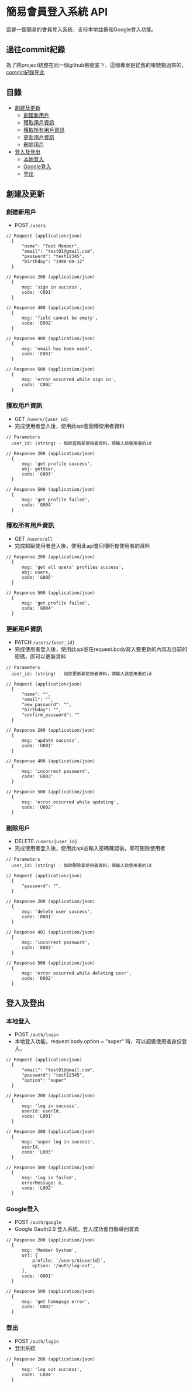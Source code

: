 # 簡易會員登入系統 API

這是一個簡易的會員登入系統，支持本地註冊和Google登入功能。

## 過往commit紀錄
為了將project統整在同一個github帳號底下，這個專案是從舊的帳號搬過來的，[commit紀錄見此](https://github.com/nana-yang-hy/Authentication_System)

## 目錄

- [創建及更新](#創建及更新)
  - [創建新用戶](#創建新用戶)
  - [獲取用戶資訊](#獲取用戶資訊)
  - [獲取所有用戶資訊](#獲取所有用戶資訊)
  - [更新用戶資訊](#更新用戶資訊)
  - [刪除用戶](#刪除用戶)
- [登入及登出](#登入及登出)
  - [本地登入](#本地登入)
  - [Google登入](#Google登入)
  - [登出](#登出)

## 創建及更新

### 創建新用戶
- POST `/users`

```
// Request (application/json)
  {
      "name": "Test Member",
      "email": "test01@gmail.com",
      "password": "test12345",
      "birthday": "1998-09-12"
  }

// Response 200 (application/json)
  {
      msg: 'sign in success',
      code: 'C001'
  }

// Response 400 (application/json)
  {
      msg: 'field cannot be empty',
      code: 'E002'
  }

// Response 400 (application/json)
  {
      msg: 'email has been used',
      code: 'E001'
  }

// Response 500 (application/json)
  {
      msg: 'error occurred while sign in',
      code: 'C002'
  }
```
### 獲取用戶資訊
- GET `/users/{user_id}`
- 完成使用者登入後，使用此api會回傳使用者資料
```
// Parameters
  user_id: (string) - 如欲查詢某使用者資料，請輸入該使用者的id

// Response 200 (application/json)
  {
      msg: 'get profile success',
      obj: getUser,
      code: 'G003'
  }
        
// Response 500 (application/json)
  {
      msg: 'get profile failed',
      code: 'G004'
  }
```

### 獲取所有用戶資訊
- GET `/users/all`
- 完成超級使用者登入後，使用此api會回傳所有使用者的資料
```
// Response 200 (application/json)
  {
      msg: 'get all users' profiles success',
      obj: users,
      code: 'G005'
  }
        
// Response 500 (application/json)
  {
      msg: 'get profile failed',
      code: 'G004'
  }
```
### 更新用戶資訊
- PATCH `/users/{user_id}`
- 完成使用者登入後，使用此api並在request.body寫入要更新的內容及目前的密碼，即可以更新資料
```
// Parameters
  user_id: (string) - 如欲更新某使用者資料，請輸入該使用者的id

// Request (application/json) 
  {
      "name": "",
      "email": "",
      "new_password": "",
      "birthday": "",
      "confirm_password": ""
  }

// Response 200 (application/json)
  {
      msg: 'update success',
      code: 'U001'
  }
        
// Response 400 (application/json)
  {
      msg: 'incorrect password',
      code: 'E003'
  } 
        
// Response 500 (application/json)
  {
      msg: 'error occurred while updating',
      code: 'U002'
  }
```

### 刪除用戶
- DELETE `/users/{user_id}`
- 完成使用者登入後，使用此api並輸入密碼確認後，即可刪除使用者
```
// Parameters
  user_id: (string) - 如欲刪除某使用者資料，請輸入該使用者的id
    
// Request (application/json) 
  {
      "password": "",
  }

// Response 200 (application/json)
  {
      msg: 'delete user success',
      code: 'D001'
  }
        
// Response 401 (application/json)
  {
      msg: 'incorrect password',
      code: 'E003'
  } 
        
// Response 500 (application/json)
  {
      msg: 'error occurred while deleting user',
      code: 'D002'
  }
```

## 登入及登出
### 本地登入
- POST `/auth/login`
- 本地登入功能，request.body.option = "super" 時，可以超級使用者身份登入。
```
// Request (application/json)
  {
      "email": "test01@gmail.com",
      "password": "test12345",
      "option": "super"
  }

// Response 200 (application/json)
  {
      msg: 'log in success',
      userId: userId,
      code: 'L001'
  }

// Response 200 (application/json)
  {
      msg: 'super log in success',
      userId,
      code: 'L003'
  }

// Response 500 (application/json)
  {
      msg: 'log in failed',
      errorMessage: e,
      code: 'L002'
  }
```

### Google登入
- POST `/auth/google`
- Google Oauth2.0 登入系統，登入成功會自動導回首頁
```
// Response 200 (application/json)
  {
      msg: 'Member System',
      url: {
          profile: `/users/${userId}`,
          option: '/auth/log-out',
      },
      code: 'G001'
  }

// Response 500 (application/json)
  {
      msg: 'get homepage error',
      code: 'G002'
  }
```

### 登出
- POST `/auth/login`
- 登出系統
```
// Response 200 (application/json)
  {
      msg: 'log out success',
      code: 'L004'
  }
```
